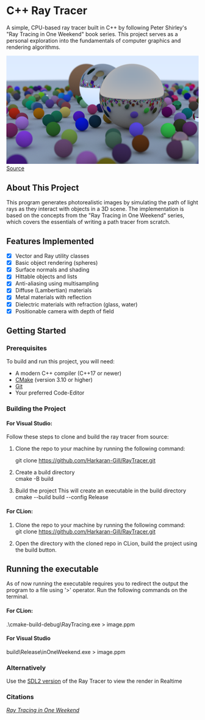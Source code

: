 # C++ Ray Tracer

A simple, CPU-based ray tracer built in C++ by following Peter Shirley's "Ray Tracing in One Weekend" book series. This project serves as a personal exploration into the fundamentals of computer graphics and rendering algorithms.

![alt text](rendered_images/final_render.png)
[Source](rendered_images/final_render.png) 

## About This Project

This program generates photorealistic images by simulating the path of light rays as they interact with objects in a 3D scene. The implementation is based on the concepts from the "Ray Tracing in One Weekend" series, which covers the essentials of writing a path tracer from scratch.

## Features Implemented


- [x] Vector and Ray utility classes
- [x] Basic object rendering (spheres)
- [x] Surface normals and shading
- [x] Hittable objects and lists
- [x] Anti-aliasing using multisampling
- [x] Diffuse (Lambertian) materials
- [x] Metal materials with reflection
- [x] Dielectric materials with refraction (glass, water)
- [x] Positionable camera with depth of field

## Getting Started

### Prerequisites

To build and run this project, you will need:
- A modern C++ compiler (C++17 or newer)
- [CMake](https://cmake.org/download/) (version 3.10 or higher)
- [Git](https://git-scm.com/downloads)
- Your preferred Code-Editor


### Building the Project


#### For Visual Studio:

Follow these steps to clone and build the ray tracer from source:
1. Clone the repo to your machine by running the following command: 

   git clone https://github.com/Harkaran-Gill/RayTracer.git


2. Create a build directory  
   cmake -B build

3. Build the project
   This will create an executable in the build directory  
   cmake --build build --config Release


#### For CLion:
1. Clone the repo to your machine by running the following command:  
   git clone https://github.com/Harkaran-Gill/RayTracer.git
    

2. Open the directory with the cloned repo in CLion, build the project using the build 
button.  


## Running the executable
As of now running the executable requires you to redirect the output the program
to a file using '>' operator. Run the following commands on the terminal.

#### For CLion:
.\cmake-build-debug\RayTracing.exe > image.ppm

#### For Visual Studio 
build\Release\inOneWeekend.exe > image.ppm

### Alternatively
Use the [SDL2 version](https://github.com/Harkaran-Gill/RayTracer/tree/feature/sdl2-realtime-viewer)
of the Ray Tracer to view the render in Realtime

### Citations
[_Ray Tracing in One Weekend_](https://raytracing.github.io/books/RayTracingInOneWeekend.html)

